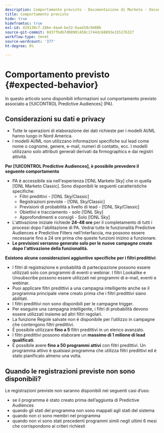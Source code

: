 ```yaml
---
description: Comportamento previsto - Documentazione di Marketo - Documentazione del prodotto
title: Comportamento previsto
hide: true
hidefromtoc: true
exl-id: d19130cf-186e-4aad-be32-6aad18c9d08b
source-git-commit: 0d37fbdb7d08901458c1744dc68893e155176327
workflow-type: tm+mt
source-wordcount: '377'
ht-degree: 0%

---
```


# Comportamento previsto {#expected-behavior}

In questo articolo sono disponibili informazioni sul comportamento previsto associato a [!UICONTROL Predictive Audiences] (PA).

## Considerazioni su dati e privacy

* Tutte le operazioni di elaborazione dei dati richieste per i modelli AI/ML hanno luogo in Nord America.
* I modelli AI/ML non utilizzano informazioni specifiche sul lead come nome o cognome, genere, e-mail, numeri di contatto, ecc. I modelli utilizzano solo attributi generali derivati da firmographics e dai registri attività.

**Per [!UICONTROL Predictive Audiences], è possibile prevedere il seguente comportamento**

* PA è accessibile sia nell&#39;esperienza [!DNL Marketo Sky] che in quella [!DNL Marketo Classic]. Sono disponibili le seguenti caratteristiche specifiche:
   * Filtri predittivi - [!DNL Sky/Classic]
   * Registrazioni previste - [!DNL Sky/Classic]
   * Previsioni di probabilità a livello di lead - [!DNL Sky/Classic]
   * Obiettivi e tracciamento - solo [!DNL Sky]
   * Approfondimenti e consigli - Solo [!DNL Sky]
* L&#39;attivazione iniziale richiede **24-48 ore** per il completamento di tutti i processi dopo l&#39;abilitazione di PA. Vedrai tutte le funzionalità Predictive Audiences e Predictive Filters nell’interfaccia, ma possono essere necessarie fino a 24 ore prima che queste funzioni inizino a funzionare.
* **Le previsioni verranno generate solo per le nuove campagne create dopo l&#39;attivazione della funzionalità.**

**Esistono alcune considerazioni aggiuntive specifiche per i filtri predittivi**:

* I filtri di registrazione e probabilità di partecipazione possono essere utilizzati solo con programmi di eventi o webinar. I filtri Lookalike e Unsubscribe possono essere utilizzati nei programmi di e-mail, eventi e webinar.
* Puoi applicare filtri predittivi a una campagna intelligente anche se il programma principale viene creato prima che i filtri predittivi siano abilitati.
* I filtri predittivi non sono disponibili per le campagne trigger.
* Per eseguire una campagna intelligente, i filtri di probabilità devono essere utilizzati insieme ad altri filtri regolari.
* La funzione Regole salvate non è disponibile per l’utilizzo in campagne che contengono filtri predittivi.
* È possibile utilizzare **fino a 5** filtri predittivi in un elenco avanzato.
* I filtri predittivi possono elaborare un **massimo di 1 milione di lead qualificati**.
* È possibile avere **fino a 50 programmi attivi** con filtri predittivi. Un programma attivo è qualsiasi programma che utilizza filtri predittivi ed è stato pianificato almeno una volta.

## Quando le registrazioni previste non sono disponibili?

Le registrazioni previste non saranno disponibili nei seguenti casi d’uso:

* se il programma è stato creato prima dell’aggiunta di Predictive Audiences
* quando gli stati del programma non sono mappati agli stati del sistema
* quando non ci sono membri nel programma
* quando non vi sono stati precedenti programmi simili negli ultimi 6 mesi che corrispondono ai criteri richiesti
